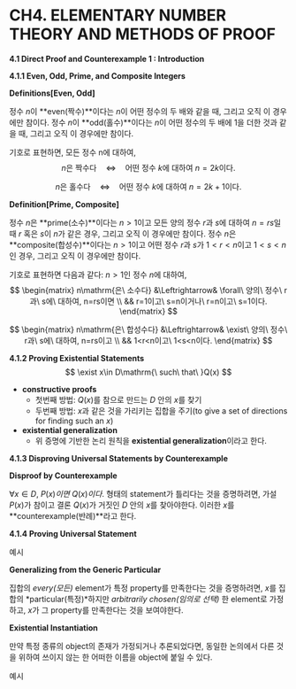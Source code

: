 #  CH4. ELEMENTARY NUMBER  THEORY AND METHODS  OF PROOF

**4.1 Direct Proof and Counterexample 1 : Introduction**

**4.1.1 Even, Odd, Prime, and Composite Integers**

**Definitions[Even, Odd]**

정수 $n$이 **even(짝수)**이다는 $n$이 어떤 정수의 두 배와 같을 때, 그리고 오직 이 경우에만 참이다. 정수 $n$이 **odd(홀수)**이다는 $n$이 어떤 정수의 두 배에 1을 더한 것과 같을 때, 그리고 오직 이 경우에만 참이다.

기호로 표현하면, 모든 정수 n에 대하여,
$$
n\mathrm{은\ 짝수다}\quad\Leftrightarrow\quad\mathrm{어떤\ 정수\ }k\mathrm{에\ 대하여\ } n=2k\mathrm{이다}.
$$

$$
n\mathrm{은\ 홀수다}\quad\Leftrightarrow\quad\mathrm{어떤\ 정수\ }k\mathrm{에\ 대하여\ } n=2k+1\mathrm{이다}.
$$



**Definition[Prime, Composite]**

정수 $n$은 **prime(소수)**이다는 $n>1$이고 모든 양의 정수 $r$과 $s$에 대하여 $n=rs$일 때 $r$ 혹은 $s$이 $n$가 같은 경우, 그리고 오직 이 경우에만 참이다. 정수 $n$은 **composite(합성수)**이다는 $n>1$이고 어떤 정수 $r$과 $s$가 $1<r<n$이고 $1<s<n$인 경우, 그리고 오직 이 경우에만 참이다.

기호로 표현하면 다음과 같다: $n>1$인 정수 $n$에 대하여,
$$
\begin{matrix}
n\mathrm{은\ 소수다} &\Leftrightarrow& \forall\ 양의\ 정수\ r과\ s에\ 대하여, n=rs이면 \\
       && r=1이고\ s=n이거나\ r=n이고\ s=1이다.
\end{matrix}
$$

$$
\begin{matrix}
n\mathrm{은\ 합성수다} &\Leftrightarrow& \exist\ 양의\ 정수\ r과\ s에\ 대하여, n=rs이고 \\
       && 1<r<n이고\ 1<s<n이다.
\end{matrix}
$$



**4.1.2 Proving Existential Statements**
$$
\exist x\in D\mathrm{\ such\ that\ }Q(x)
$$

- **constructive proofs**
  - 첫번째 방법: $Q(x)$를 참으로 만드는 $D$ 안의 $x$를 찾기
  - 두번째 방법: $x$과 같은 것을 가리키는 집합을 주기(to give a set  of directions for finding such an $x$)
- **existential generalization**
  - 위 증명에 기반한 논리 원칙을 **existential generalization**이라고 한다.



**4.1.3 Disproving Universal Statements by Counterexample**

**Disproof by Counterexample**

$\forall x\in D,\ P(x)이면\ Q(x)이다.$ 형태의 statement가 틀리다는 것을 증명하려면, 가설 $P(x)$가 참이고 결론 $Q(x)$가 거짓인 $D$ 안의 $x$를 찾아야한다. 이러한 $x$를 **counterexample(반례)**라고 한다.



**4.1.4 Proving Universal Statement**

예시



**Generalizing from the Generic Particular**

집합의 *every(모든)*  element가 특정 property를 만족한다는 것을 증명하려면, $x$를 집합의 *particular(특정)*하지만 *arbitrarily chosen(임의로 선택)* 한 element로 가정하고, $x$가 그 property를 만족한다는 것을 보여야한다.



**Existential Instantiation**

만약 특정 종류의 object의 존재가 가정되거나 추론되었다면, 동일한 논의에서 다른 것을 위하여 쓰이지 않는 한 어떠한 이름을 object에 붙일 수 있다.



예시